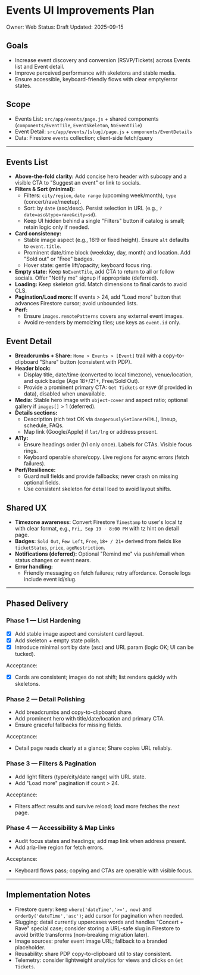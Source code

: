 # Events UI Improvements Plan

Owner: Web
Status: Draft
Updated: 2025-09-15

## Goals

- Increase event discovery and conversion (RSVP/Tickets) across Events list and Event detail.
- Improve perceived performance with skeletons and stable media.
- Ensure accessible, keyboard-friendly flows with clear empty/error states.

## Scope

- Events List: `src/app/events/page.js` + shared components (`components/EventTile`, `EventSkeleton`, `NoEventTile`)
- Event Detail: `src/app/events/[slug]/page.js` + `components/EventDetails`
- Data: Firestore `events` collection; client-side fetch/query

---

## Events List

- **Above-the-fold clarity:** Add concise hero header with subcopy and a visible CTA to "Suggest an event" or link to socials.
- **Filters & Sort (minimal):**
  - Filters: `city/region`, `date range` (upcoming week/month), `type` (concert/rave/meetup).
  - Sort: by `date` (asc/desc). Persist selection in URL (e.g., `?date=asc&type=rave&city=sd`).
  - Keep UI hidden behind a single "Filters" button if catalog is small; retain logic only if needed.
- **Card consistency:**
  - Stable image aspect (e.g., 16:9 or fixed height). Ensure `alt` defaults to `event.title`.
  - Prominent date/time block (weekday, day, month) and location. Add "Sold out" or "Free" badges.
  - Hover state: gentle lift/opacity; keyboard focus ring.
- **Empty state:** Keep `NoEventTile`, add CTA to return to all or follow socials. Offer "Notify me" signup if appropriate (deferred).
- **Loading:** Keep skeleton grid. Match dimensions to final cards to avoid CLS.
- **Pagination/Load more:** If events > 24, add "Load more" button that advances Firestore cursor; avoid unbounded lists.
- **Perf:**
  - Ensure `images.remotePatterns` covers any external event images.
  - Avoid re-renders by memoizing tiles; use keys as `event.id` only.

## Event Detail

- **Breadcrumbs + Share:** `Home > Events > [Event]` trail with a copy-to-clipboard "Share" button (consistent with PDP).
- **Header block:**
  - Display title, date/time (converted to local timezone), venue/location, and quick badge (Age 18+/21+, Free/Sold Out).
  - Provide a prominent primary CTA: `Get Tickets` or `RSVP` (if provided in data), disabled when unavailable.
- **Media:** Stable hero image with `object-cover` and aspect ratio; optional gallery if `images[]` > 1 (deferred).
- **Details sections:**
  - Description (rich text OK via `dangerouslySetInnerHTML`), lineup, schedule, FAQs.
  - Map link (Google/Apple) if `lat/lng` or address present.
- **A11y:**
  - Ensure headings order (h1 only once). Labels for CTAs. Visible focus rings.
  - Keyboard operable share/copy. Live regions for async errors (fetch failures).
- **Perf/Resilience:**
  - Guard null fields and provide fallbacks; never crash on missing optional fields.
  - Use consistent skeleton for detail load to avoid layout shifts.

## Shared UX

- **Timezone awareness:** Convert Firestore `Timestamp` to user's local tz with clear format, e.g., `Fri, Sep 19 · 8:00 PM` with tz hint on detail page.
- **Badges:** `Sold Out`, `Few Left`, `Free`, `18+ / 21+` derived from fields like `ticketStatus`, `price`, `ageRestriction`.
- **Notifications (deferred):** Optional "Remind me" via push/email when status changes or event nears.
- **Error handling:**
  - Friendly messaging on fetch failures; retry affordance. Console logs include event id/slug.

---

## Phased Delivery

### Phase 1 — List Hardening

- [x] Add stable image aspect and consistent card layout.
- [x] Add skeleton + empty state polish.
- [x] Introduce minimal sort by date (asc) and URL param (logic OK; UI can be tucked).

Acceptance:

- [x] Cards are consistent; images do not shift; list renders quickly with skeletons.

### Phase 2 — Detail Polishing

- Add breadcrumbs and copy-to-clipboard share.
- Add prominent hero with title/date/location and primary CTA.
- Ensure graceful fallbacks for missing fields.

Acceptance:

- Detail page reads clearly at a glance; Share copies URL reliably.

### Phase 3 — Filters & Pagination

- Add light filters (type/city/date range) with URL state.
- Add "Load more" pagination if count > 24.

Acceptance:

- Filters affect results and survive reload; load more fetches the next page.

### Phase 4 — Accessibility & Map Links

- Audit focus states and headings; add map link when address present.
- Add aria-live region for fetch errors.

Acceptance:

- Keyboard flows pass; copying and CTAs are operable with visible focus.

---

## Implementation Notes

- Firestore query: keep `where('dateTime','>=', now)` and `orderBy('dateTime','asc')`; add cursor for pagination when needed.
- Slugging: detail currently uppercases words and handles "Concert + Rave" special case; consider storing a URL-safe slug in Firestore to avoid brittle transforms (non-breaking migration later).
- Image sources: prefer event image URL; fallback to a branded placeholder.
- Reusability: share PDP copy-to-clipboard util to stay consistent.
- Telemetry: consider lightweight analytics for views and clicks on `Get Tickets`.

